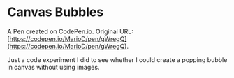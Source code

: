 # Canvas Bubbles

A Pen created on CodePen.io. Original URL: [https://codepen.io/MarioD/pen/gWregQ](https://codepen.io/MarioD/pen/gWregQ).

Just a code experiment I did to see whether I could create a popping bubble in canvas without using images.
